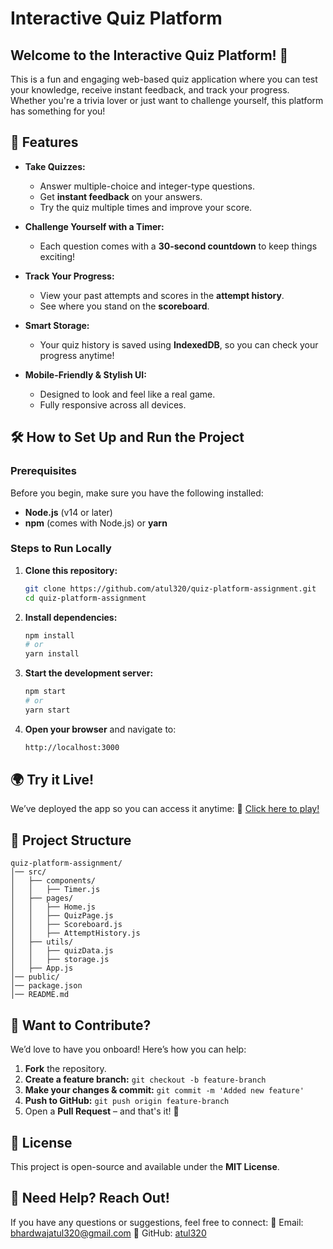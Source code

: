 # **Interactive Quiz Platform**

## **Welcome to the Interactive Quiz Platform! 🎉**
This is a fun and engaging web-based quiz application where you can test your knowledge, receive instant feedback, and track your progress. Whether you're a trivia lover or just want to challenge yourself, this platform has something for you!

## **🚀 Features**
- **Take Quizzes:**
  - Answer multiple-choice and integer-type questions.
  - Get **instant feedback** on your answers.
  - Try the quiz multiple times and improve your score.
  
- **Challenge Yourself with a Timer:**
  - Each question comes with a **30-second countdown** to keep things exciting!
  
- **Track Your Progress:**
  - View your past attempts and scores in the **attempt history**.
  - See where you stand on the **scoreboard**.
  
- **Smart Storage:**
  - Your quiz history is saved using **IndexedDB**, so you can check your progress anytime!
  
- **Mobile-Friendly & Stylish UI:**
  - Designed to look and feel like a real game.
  - Fully responsive across all devices.

## **🛠 How to Set Up and Run the Project**
### **Prerequisites**
Before you begin, make sure you have the following installed:
- **Node.js** (v14 or later)
- **npm** (comes with Node.js) or **yarn**

### **Steps to Run Locally**
1. **Clone this repository:**
   ```sh
   git clone https://github.com/atul320/quiz-platform-assignment.git
   cd quiz-platform-assignment
   ```

2. **Install dependencies:**
   ```sh
   npm install
   # or
   yarn install
   ```

3. **Start the development server:**
   ```sh
   npm start
   # or
   yarn start
   ```

4. **Open your browser** and navigate to:
   ```sh
   http://localhost:3000
   ```

## **🌍 Try it Live!**
We’ve deployed the app so you can access it anytime:
🔗 [Click here to play!](https://quiz-platform-assignment.vercel.app/)

## **📂 Project Structure**
```
quiz-platform-assignment/
│── src/
│   ├── components/
│   │   ├── Timer.js
│   ├── pages/
│   │   ├── Home.js
│   │   ├── QuizPage.js
│   │   ├── Scoreboard.js
│   │   ├── AttemptHistory.js
│   ├── utils/
│   │   ├── quizData.js
│   │   ├── storage.js
│   ├── App.js
│── public/
│── package.json
│── README.md
```

## **🤝 Want to Contribute?**
We’d love to have you onboard! Here’s how you can help:
1. **Fork** the repository.
2. **Create a feature branch:** `git checkout -b feature-branch`
3. **Make your changes & commit:** `git commit -m 'Added new feature'`
4. **Push to GitHub:** `git push origin feature-branch`
5. Open a **Pull Request** – and that's it! 🎉

## **📜 License**
This project is open-source and available under the **MIT License**.

## **📧 Need Help? Reach Out!**
If you have any questions or suggestions, feel free to connect:
📧 Email: bhardwajatul320@gmail.com
📌 GitHub: [atul320](https://github.com/atul320)

